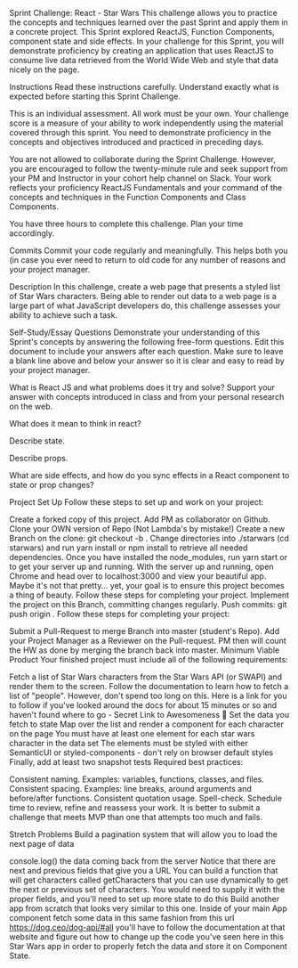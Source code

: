 Sprint Challenge: React - Star Wars
This challenge allows you to practice the concepts and techniques learned over the past Sprint and apply them in a concrete project. This Sprint explored ReactJS, Function Components, component state and side effects. In your challenge for this Sprint, you will demonstrate proficiency by creating an application that uses ReactJS to consume live data retrieved from the World Wide Web and style that data nicely on the page.

Instructions
Read these instructions carefully. Understand exactly what is expected before starting this Sprint Challenge.

This is an individual assessment. All work must be your own. Your challenge score is a measure of your ability to work independently using the material covered through this sprint. You need to demonstrate proficiency in the concepts and objectives introduced and practiced in preceding days.

You are not allowed to collaborate during the Sprint Challenge. However, you are encouraged to follow the twenty-minute rule and seek support from your PM and Instructor in your cohort help channel on Slack. Your work reflects your proficiency ReactJS Fundamentals and your command of the concepts and techniques in the Function Components and Class Components.

You have three hours to complete this challenge. Plan your time accordingly.

Commits
Commit your code regularly and meaningfully. This helps both you (in case you ever need to return to old code for any number of reasons and your project manager.

Description
In this challenge, create a web page that presents a styled list of Star Wars characters. Being able to render out data to a web page is a large part of what JavaScript developers do, this challenge assesses your ability to achieve such a task.

Self-Study/Essay Questions
Demonstrate your understanding of this Sprint's concepts by answering the following free-form questions. Edit this document to include your answers after each question. Make sure to leave a blank line above and below your answer so it is clear and easy to read by your project manager.

What is React JS and what problems does it try and solve? Support your answer with concepts introduced in class and from your personal research on the web.

What does it mean to think in react?

Describe state.

Describe props.

What are side effects, and how do you sync effects in a React component to state or prop changes?

Project Set Up
Follow these steps to set up and work on your project:

Create a forked copy of this project.
Add PM as collaborator on Github.
Clone your OWN version of Repo (Not Lambda's by mistake!)
Create a new Branch on the clone: git checkout -b <firstName-lastName>.
Change directories into ./starwars (cd starwars) and run yarn install or npm install to retrieve all needed dependencies.
Once you have installed the node_modules, run yarn start or to get your server up and running.
With the server up and running, open Chrome and head over to localhost:3000 and view your beautiful app. Maybe it's not that pretty... yet, your goal is to ensure this project becomes a thing of beauty. Follow these steps for completing your project.
Implement the project on this Branch, committing changes regularly.
Push commits: git push origin <firstName-lastName>.
Follow these steps for completing your project:

Submit a Pull-Request to merge Branch into master (student's Repo).
Add your Project Manager as a Reviewer on the Pull-request.
PM then will count the HW as done by merging the branch back into master.
Minimum Viable Product
Your finished project must include all of the following requirements:

Fetch a list of Star Wars characters from the Star Wars API (or SWAPI) and render them to the screen.
Follow the documentation to learn how to fetch a list of "people". However, don't spend too long on this. Here is a link for you to follow if you've looked around the docs for about 15 minutes or so and haven't found where to go - Secret Link to Awesomeness 🤫
Set the data you fetch to state
Map over the list and render a component for each character on the page
You must have at least one element for each star wars character in the data set
The elements must be styled with either SemanticUI or styled-components - don't rely on browser default styles
Finally, add at least two snapshot tests
Required best practices:

Consistent naming. Examples: variables, functions, classes, and files.
Consistent spacing. Examples: line breaks, around arguments and before/after functions.
Consistent quotation usage.
Spell-check.
Schedule time to review, refine and reassess your work.
It is better to submit a challenge that meets MVP than one that attempts too much and fails.

Stretch Problems
Build a pagination system that will allow you to load the next page of data

console.log() the data coming back from the server
Notice that there are next and previous fields that give you a URL
You can build a function that will get characters called getCharacters that you can use dynamically to get the next or previous set of characters. You would need to supply it with the proper fields, and you'll need to set up more state to do this
Build another app from scratch that looks very similar to this one. Inside of your main App component fetch some data in this same fashion from this url https://dog.ceo/dog-api/#all you'll have to follow the documentation at that website and figure out how to change up the code you've seen here in this Star Wars app in order to properly fetch the data and store it on Component State.
